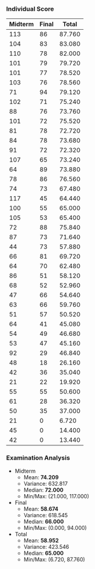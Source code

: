 ### Individual Score

| Midterm | Final | Total |
| ------- | ----- | ----- |
| 113 | 86 | 87.760 |
| 104 | 83 | 83.080 |
| 110 | 78 | 82.000 |
| 101 | 79 | 79.720 |
| 101 | 77 | 78.520 |
| 103 | 76 | 78.560 |
| 71 | 94 | 79.120 |
| 102 | 71 | 75.240 |
| 88 | 76 | 73.760 |
| 101 | 72 | 75.520 |
| 81 | 78 | 72.720 |
| 84 | 78 | 73.680 |
| 91 | 72 | 72.320 |
| 107 | 65 | 73.240 |
| 64 | 89 | 73.880 |
| 78 | 86 | 76.560 |
| 74 | 73 | 67.480 |
| 117 | 45 | 64.440 |
| 100 | 55 | 65.000 |
| 105 | 53 | 65.400 |
| 72 | 88 | 75.840 |
| 87 | 73 | 71.640 |
| 44 | 73 | 57.880 |
| 66 | 81 | 69.720 |
| 64 | 70 | 62.480 |
| 86 | 51 | 58.120 |
| 68 | 52 | 52.960 |
| 47 | 66 | 54.640 |
| 63 | 66 | 59.760 |
| 51 | 57 | 50.520 |
| 64 | 41 | 45.080 |
| 54 | 49 | 46.680 |
| 53 | 47 | 45.160 |
| 92 | 29 | 46.840 |
| 48 | 18 | 26.160 |
| 42 | 36 | 35.040 |
| 21 | 22 | 19.920 |
| 55 | 55 | 50.600 |
| 61 | 28 | 36.320 |
| 50 | 35 | 37.000 |
| 21 | 0 | 6.720 |
| 45 | 0 | 14.400 |
| 42 | 0 | 13.440 |

### Examination Analysis
* Midterm
  * Mean: **74.209**
  * Variance: 632.817
  * Median: **72.000**
  * Min/Max: (21.000, 117.000)
* Final
  * Mean: **58.674**
  * Variance: 618.545
  * Median: **66.000**
  * Min/Max: (0.000, 94.000)
* Total
  * Mean: **58.952**
  * Variance: 423.546
  * Median: **65.000**
  * Min/Max: (6.720, 87.760)